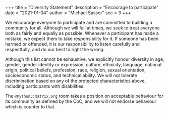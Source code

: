 +++
title = "Diversity Statement"
description = "Encourage to participate"
date = "2021-01-04"
author = "Michael Sasser"
sec = 3
+++


We encourage everyone to participate and are committed to building a community 
for all. Although we will fail at times, we seek to treat everyone both as 
fairly and equally as possible. Whenever a participant has made a mistake, we 
expect them to take responsibility for it. If someone has been harmed or 
offended, it is our responsibility to listen carefully and respectfully, and do 
our best to right the wrong.

Although this list cannot be exhaustive, we explicitly honour diversity in age, 
gender, gender identity or expression, culture, ethnicity, language, national 
origin, political beliefs, profession, race, religion, sexual orientation, 
socioeconomic status, and technical ability. We will not tolerate 
discrimination based on any of the protected characteristics above, including 
participants with disabilities.

The `@Python3:matrix.org` room takes a position on acceptable behaviour for its 
community as defined by the CoC, and we will not endorse behaviour which is 
counter to that.
